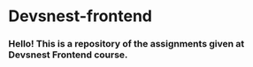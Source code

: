 # Devsnest-frontend
### Hello! This is a repository of the assignments given at Devsnest Frontend course.
